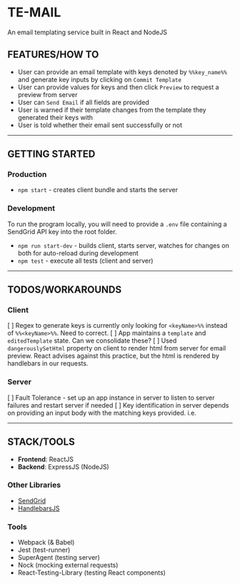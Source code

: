 # TE-MAIL

An email templating service built in React and NodeJS

## FEATURES/HOW TO

- User can provide an email template with keys denoted by `%%key_name%%` and generate key inputs by clicking on `Commit Template`
- User can provide values for keys and then click `Preview` to request a preview from server
- User can `Send Email` if all fields are provided
- User is warned if their template changes from the template they generated their keys with
- User is told whether their email sent successfully or not

---

## GETTING STARTED

### Production

- `npm start` - creates client bundle and starts the server

### Development

To run the program locally, you will need to provide a `.env` file containing a SendGrid API key into the root folder.

- `npm run start-dev` - builds client, starts server, watches for changes on both for auto-reload during development
- `npm test` - execute all tests (client and server)

---

## TODOS/WORKAROUNDS

### Client

[ ] Regex to generate keys is currently only looking for `<keyName>%%` instead of `%%<keyName>%%`. Need to correct.
[ ] App maintains a `template` and `editedTemplate` state. Can we consolidate these?
[ ] Used `dangerouslySetHtml` property on client to render html from server for email preview. React advises against this practice, but the html is rendered by handlebars in our requests.

### Server

[ ] Fault Tolerance - set up an app instance in server to listen to server failures and restart server if needed
[ ] Key identification in server depends on providing an input body with the matching keys provided. i.e.

---

## STACK/TOOLS

- **Frontend**: ReactJS
- **Backend**: ExpressJS (NodeJS)

### Other Libraries

- [SendGrid](https://github.com/sendgrid/sendgrid-nodejs)
- [HandlebarsJS](https://github.com/wycats/handlebars.js/)

### Tools

- Webpack (& Babel)
- Jest (test-runner)
- SuperAgent (testing server)
- Nock (mocking external requests)
- React-Testing-Library (testing React components)
